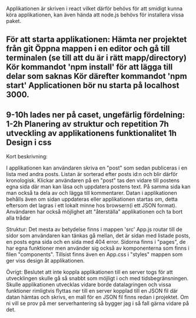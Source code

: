 Applikationen är skriven i react vilket därför behövs för att smidigt kunna köra applikationen,
kan även hända att node.js behövs för installera vissa paket.

För att starta applikationen:
Hämta ner projektet från git
Öppna mappen i en editor och gå till terminalen (se till att du är i rätt mapp/directory)
Kör kommandot 'npm install' för att lägga till delar som saknas
Kör därefter kommandot 'npm start'
Applicationen bör nu starta på localhost 3000.
--
9-10h lades ner på caset, ungefärlig fördelning:
1-2h Planering av struktur och repetition
7h utveckling av applikationens funktionalitet
1h Design i css
--
Kort beskrivning:

I applikationen kan användaren skriva en "post" som sedan publiceras i en lista med andra posts.
Listan är sorterad efter posts id:n och blir därför kronologisk.
Klickar användaren på en "post" tas den vidare till postens egna sida där man kan läsa och uppdatera postens text.
På samma sida kan man också ta dela av och lägga till kommentarer.
Datan i applikationen behålls även om sidan uppdateras eller applikationen startas om,
detta eftersom det lagras i ett lokalt minne hos browsern(i ett JSON format).
Användaren har också möjlighet att "återställa" applikationen och ta bort alla trådar

Struktur: 
Det mesta av betydelse finns i mappen 'src'
App.js routar till de sidor som användaren kan tänkas gå mellan, det är sidan med listade posts, en posts egna sida 
och en sida med 404 error. Sidorna finns i "pages", de har egna funktioner men använder sig också av komponenterna
som finns i filen "components". Tillsist finns även en App.css i "styles" mappen som ger viss design åt applikationen. 

Övrigt:
Beslutet att inte koppla applikationen till en server togs för att utvecklingen skulle gå så
snabbt som möjligt i och med tidsbegränsningen. Skulle applikationen utvecklas vidare borde datalagringen och vissa
funktioner rimligtvis flyttas ner till en server kopplad till en JSON fil där datan hämtas och skrivs, en mall för en JSON fil finns redan i projektet.
Om ni vill se prov på mer serverhantering så bygger jag i så fall gärna vidare på det. 
